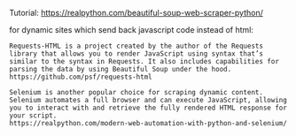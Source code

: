 Tutorial:
    https://realpython.com/beautiful-soup-web-scraper-python/




for dynamic sites which send back javascript code instead of html:

    Requests-HTML is a project created by the author of the Requests library that allows you to render JavaScript using syntax that’s similar to the syntax in Requests. It also includes capabilities for parsing the data by using Beautiful Soup under the hood.
    https://github.com/psf/requests-html

    Selenium is another popular choice for scraping dynamic content. Selenium automates a full browser and can execute JavaScript, allowing you to interact with and retrieve the fully rendered HTML response for your script.
    https://realpython.com/modern-web-automation-with-python-and-selenium/